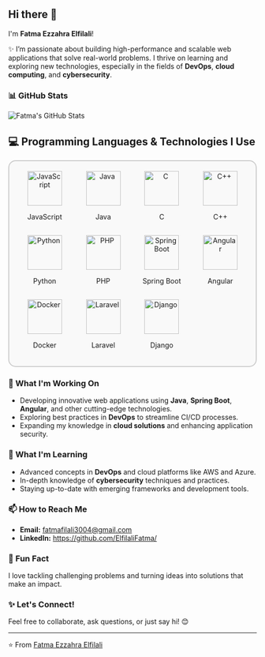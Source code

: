 ## Hi there 👋  

I'm **Fatma Ezzahra Elfilali**!  

✨ I’m passionate about building high-performance and scalable web applications that solve real-world problems. I thrive on learning and exploring new technologies, especially in the fields of **DevOps**, **cloud computing**, and **cybersecurity**.  
### 📊 GitHub Stats  

![Fatma's GitHub Stats](https://github-readme-stats.vercel.app/api?username=ElfilaliFatma&show_icons=true&theme=radical)  

## 💻 Programming Languages & Technologies I Use

<div style="display: grid; grid-template-columns: repeat(4, 1fr); gap: 15px; padding: 20px; border: 2px solid #ccc; border-radius: 15px; background-color: #f9f9f9;">
    <div style="text-align: center;">
        <img src="https://img.shields.io/badge/JavaScript-F7DF1E?style=for-the-badge&logo=javascript&logoColor=white" alt="JavaScript" width="70">
        <p>JavaScript</p>
    </div>
    <div style="text-align: center;">
        <img src="https://img.shields.io/badge/Java-007396?style=for-the-badge&logo=java&logoColor=white" alt="Java" width="70">
        <p>Java</p>
    </div>
    <div style="text-align: center;">
        <img src="https://img.shields.io/badge/C-A8B9CC?style=for-the-badge&logo=c&logoColor=white" alt="C" width="70">
        <p>C</p>
    </div>
    <div style="text-align: center;">
        <img src="https://img.shields.io/badge/C++-00599C?style=for-the-badge&logo=cplusplus&logoColor=white" alt="C++" width="70">
        <p>C++</p>
    </div>
    <div style="text-align: center;">
        <img src="https://img.shields.io/badge/Python-3776AB?style=for-the-badge&logo=python&logoColor=white" alt="Python" width="70">
        <p>Python</p>
    </div>
    <div style="text-align: center;">
        <img src="https://img.shields.io/badge/PHP-777BB4?style=for-the-badge&logo=php&logoColor=white" alt="PHP" width="70">
        <p>PHP</p>
    </div>
    <div style="text-align: center;">
        <img src="https://img.shields.io/badge/Spring%20Boot-6DB33F?style=for-the-badge&logo=springboot&logoColor=white" alt="Spring Boot" width="70">
        <p>Spring Boot</p>
    </div>
    <div style="text-align: center;">
        <img src="https://img.shields.io/badge/Angular-DD0031?style=for-the-badge&logo=angular&logoColor=white" alt="Angular" width="70">
        <p>Angular</p>
    </div>
    <div style="text-align: center;">
        <img src="https://img.shields.io/badge/Docker-2496ED?style=for-the-badge&logo=docker&logoColor=white" alt="Docker" width="70">
        <p>Docker</p>
    </div>
    <div style="text-align: center;">
        <img src="https://img.shields.io/badge/Laravel-FF2D20?style=for-the-badge&logo=laravel&logoColor=white" alt="Laravel" width="70">
        <p>Laravel</p>
    </div>
    <div style="text-align: center;">
        <img src="https://img.shields.io/badge/Django-092E20?style=for-the-badge&logo=django&logoColor=white" alt="Django" width="70">
        <p>Django</p>
    </div>
</div>


### 🔭 What I'm Working On  
- Developing innovative web applications using **Java**, **Spring Boot**, **Angular**, and other cutting-edge technologies.  
- Exploring best practices in **DevOps** to streamline CI/CD processes.  
- Expanding my knowledge in **cloud solutions** and enhancing application security.  

### 🌱 What I'm Learning  
- Advanced concepts in **DevOps** and cloud platforms like AWS and Azure.  
- In-depth knowledge of **cybersecurity** techniques and practices.  
- Staying up-to-date with emerging frameworks and development tools.  

### 📫 How to Reach Me  
- **Email:** fatmafilali3004@gmail.com 
- **LinkedIn:** https://github.com/ElfilaliFatma/

### 💬 Fun Fact  
I love tackling challenging problems and turning ideas into solutions that make an impact.  

### ✨ Let's Connect!  
Feel free to collaborate, ask questions, or just say hi! 😊  

---
⭐️ From [Fatma Ezzahra Elfilali](https://github.com/ElfilaliFatma)  
